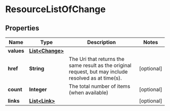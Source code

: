 
# ResourceListOfChange

## Properties
Name | Type | Description | Notes
------------ | ------------- | ------------- | -------------
**values** | [**List&lt;Change&gt;**](Change.md) |  | 
**href** | **String** | The Uri that returns the same result as the original request,  but may include resolved as at time(s). |  [optional]
**count** | **Integer** | The total number of items (when available) |  [optional]
**links** | [**List&lt;Link&gt;**](Link.md) |  |  [optional]



